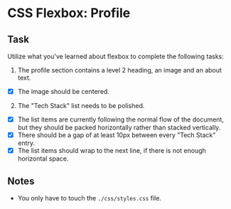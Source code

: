 # CSS Flexbox: Profile

## Task

Utilize what you've learned about flexbox to complete the following tasks:

1. The profile section contains a level 2 heading, an image and an about text.

-   [x] The image should be centered.

2. The "Tech Stack" list needs to be polished.

-   [x] The list items are currently following the normal flow of the document, but they should be packed horizontally rather than stacked vertically.
-   [x] There should be a gap of at least 10px between every "Tech Stack" entry.
-   [x] The list items should wrap to the next line, if there is not enough horizontal space.

## Notes

-   You only have to touch the `./css/styles.css` file.
